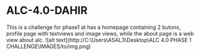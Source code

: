 # ALC-4.0-DAHIR

This is a challenge for phase1 at has a homepage containing 2 butons, profile page with textviews and image views, while the about page is a web view about alc.
![alt text](http://C:\Users\ASAL3\Desktop\ALC 4.0 PHASE 1 CHALLENGE\IMAGES/to/img.png)
